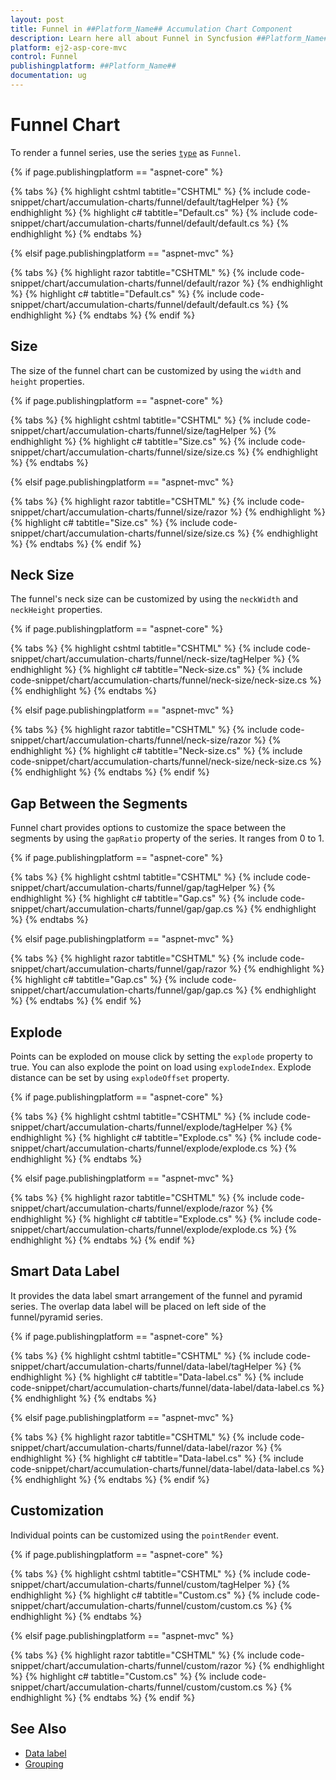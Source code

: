 ```yaml
---
layout: post
title: Funnel in ##Platform_Name## Accumulation Chart Component
description: Learn here all about Funnel in Syncfusion ##Platform_Name## Accumulation Chart component and more.
platform: ej2-asp-core-mvc
control: Funnel
publishingplatform: ##Platform_Name##
documentation: ug
---
```



# Funnel Chart

To render a funnel series, use the series [`type`](https://help.syncfusion.com/cr/aspnetcore-js2/Syncfusion.EJ2.Charts.AccumulationSeries.html#Syncfusion_EJ2_Charts_AccumulationSeries_Type)
as `Funnel`.

{% if page.publishingplatform == "aspnet-core" %}

{% tabs %}
{% highlight cshtml tabtitle="CSHTML" %}
{% include code-snippet/chart/accumulation-charts/funnel/default/tagHelper %}
{% endhighlight %}
{% highlight c# tabtitle="Default.cs" %}
{% include code-snippet/chart/accumulation-charts/funnel/default/default.cs %}
{% endhighlight %}
{% endtabs %}

{% elsif page.publishingplatform == "aspnet-mvc" %}

{% tabs %}
{% highlight razor tabtitle="CSHTML" %}
{% include code-snippet/chart/accumulation-charts/funnel/default/razor %}
{% endhighlight %}
{% highlight c# tabtitle="Default.cs" %}
{% include code-snippet/chart/accumulation-charts/funnel/default/default.cs %}
{% endhighlight %}
{% endtabs %}
{% endif %}



## Size

The size of the funnel chart can be customized by using the  `width` and `height` properties.

{% if page.publishingplatform == "aspnet-core" %}

{% tabs %}
{% highlight cshtml tabtitle="CSHTML" %}
{% include code-snippet/chart/accumulation-charts/funnel/size/tagHelper %}
{% endhighlight %}
{% highlight c# tabtitle="Size.cs" %}
{% include code-snippet/chart/accumulation-charts/funnel/size/size.cs %}
{% endhighlight %}
{% endtabs %}

{% elsif page.publishingplatform == "aspnet-mvc" %}

{% tabs %}
{% highlight razor tabtitle="CSHTML" %}
{% include code-snippet/chart/accumulation-charts/funnel/size/razor %}
{% endhighlight %}
{% highlight c# tabtitle="Size.cs" %}
{% include code-snippet/chart/accumulation-charts/funnel/size/size.cs %}
{% endhighlight %}
{% endtabs %}
{% endif %}



## Neck Size

The funnel's neck size can be customized by using the `neckWidth` and `neckHeight` properties.

{% if page.publishingplatform == "aspnet-core" %}

{% tabs %}
{% highlight cshtml tabtitle="CSHTML" %}
{% include code-snippet/chart/accumulation-charts/funnel/neck-size/tagHelper %}
{% endhighlight %}
{% highlight c# tabtitle="Neck-size.cs" %}
{% include code-snippet/chart/accumulation-charts/funnel/neck-size/neck-size.cs %}
{% endhighlight %}
{% endtabs %}

{% elsif page.publishingplatform == "aspnet-mvc" %}

{% tabs %}
{% highlight razor tabtitle="CSHTML" %}
{% include code-snippet/chart/accumulation-charts/funnel/neck-size/razor %}
{% endhighlight %}
{% highlight c# tabtitle="Neck-size.cs" %}
{% include code-snippet/chart/accumulation-charts/funnel/neck-size/neck-size.cs %}
{% endhighlight %}
{% endtabs %}
{% endif %}



## Gap Between the Segments

Funnel chart provides options to customize the space between the segments by using the `gapRatio` property of the
series. It ranges from 0 to 1.

{% if page.publishingplatform == "aspnet-core" %}

{% tabs %}
{% highlight cshtml tabtitle="CSHTML" %}
{% include code-snippet/chart/accumulation-charts/funnel/gap/tagHelper %}
{% endhighlight %}
{% highlight c# tabtitle="Gap.cs" %}
{% include code-snippet/chart/accumulation-charts/funnel/gap/gap.cs %}
{% endhighlight %}
{% endtabs %}

{% elsif page.publishingplatform == "aspnet-mvc" %}

{% tabs %}
{% highlight razor tabtitle="CSHTML" %}
{% include code-snippet/chart/accumulation-charts/funnel/gap/razor %}
{% endhighlight %}
{% highlight c# tabtitle="Gap.cs" %}
{% include code-snippet/chart/accumulation-charts/funnel/gap/gap.cs %}
{% endhighlight %}
{% endtabs %}
{% endif %}



## Explode

Points can be exploded on mouse click by setting the `explode` property to true. You can also explode the point
on load using `explodeIndex`. Explode distance can be set by using `explodeOffset` property.

{% if page.publishingplatform == "aspnet-core" %}

{% tabs %}
{% highlight cshtml tabtitle="CSHTML" %}
{% include code-snippet/chart/accumulation-charts/funnel/explode/tagHelper %}
{% endhighlight %}
{% highlight c# tabtitle="Explode.cs" %}
{% include code-snippet/chart/accumulation-charts/funnel/explode/explode.cs %}
{% endhighlight %}
{% endtabs %}

{% elsif page.publishingplatform == "aspnet-mvc" %}

{% tabs %}
{% highlight razor tabtitle="CSHTML" %}
{% include code-snippet/chart/accumulation-charts/funnel/explode/razor %}
{% endhighlight %}
{% highlight c# tabtitle="Explode.cs" %}
{% include code-snippet/chart/accumulation-charts/funnel/explode/explode.cs %}
{% endhighlight %}
{% endtabs %}
{% endif %}



## Smart Data Label

It provides the data label smart arrangement of the funnel and pyramid series. The overlap data label will be placed on left side of the funnel/pyramid series.

{% if page.publishingplatform == "aspnet-core" %}

{% tabs %}
{% highlight cshtml tabtitle="CSHTML" %}
{% include code-snippet/chart/accumulation-charts/funnel/data-label/tagHelper %}
{% endhighlight %}
{% highlight c# tabtitle="Data-label.cs" %}
{% include code-snippet/chart/accumulation-charts/funnel/data-label/data-label.cs %}
{% endhighlight %}
{% endtabs %}

{% elsif page.publishingplatform == "aspnet-mvc" %}

{% tabs %}
{% highlight razor tabtitle="CSHTML" %}
{% include code-snippet/chart/accumulation-charts/funnel/data-label/razor %}
{% endhighlight %}
{% highlight c# tabtitle="Data-label.cs" %}
{% include code-snippet/chart/accumulation-charts/funnel/data-label/data-label.cs %}
{% endhighlight %}
{% endtabs %}
{% endif %}



## Customization

Individual points can be customized using the `pointRender` event.

{% if page.publishingplatform == "aspnet-core" %}

{% tabs %}
{% highlight cshtml tabtitle="CSHTML" %}
{% include code-snippet/chart/accumulation-charts/funnel/custom/tagHelper %}
{% endhighlight %}
{% highlight c# tabtitle="Custom.cs" %}
{% include code-snippet/chart/accumulation-charts/funnel/custom/custom.cs %}
{% endhighlight %}
{% endtabs %}

{% elsif page.publishingplatform == "aspnet-mvc" %}

{% tabs %}
{% highlight razor tabtitle="CSHTML" %}
{% include code-snippet/chart/accumulation-charts/funnel/custom/razor %}
{% endhighlight %}
{% highlight c# tabtitle="Custom.cs" %}
{% include code-snippet/chart/accumulation-charts/funnel/custom/custom.cs %}
{% endhighlight %}
{% endtabs %}
{% endif %}



## See Also

* [Data label](./data-label/)
* [Grouping](./grouping/)
